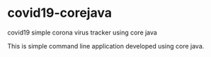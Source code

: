 # covid19-corejava
covid19 simple corona virus tracker using core java

This is simple command line application developed using core java.
